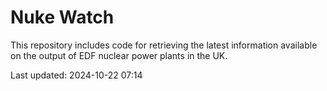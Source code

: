 # Nuke Watch

This repository includes code for retrieving the latest information available on the output of EDF nuclear power plants in the UK.

Last updated: 2024-10-22 07:14
